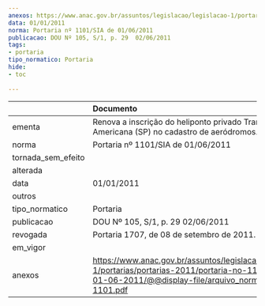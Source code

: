 ```yaml
---
anexos: https://www.anac.gov.br/assuntos/legislacao/legislacao-1/portarias/portarias-2011/portaria-no-1101-sia-de-01-06-2011/@@display-file/arquivo_norma/PA2011-1101.pdf
data: 01/01/2011
norma: Portaria nº 1101/SIA de 01/06/2011
publicacao: DOU Nº 105, S/1, p. 29  02/06/2011
tags:
- portaria
tipo_normatico: Portaria
hide: 
- toc 
 
---
```


|                    | Documento                                                                                                                                                         |
|:-------------------|:------------------------------------------------------------------------------------------------------------------------------------------------------------------|
| ementa             | Renova a inscrição do heliponto privado Transportadora Americana (SP) no cadastro de aeródromos.                                                                  |
| norma              | Portaria nº 1101/SIA de 01/06/2011                                                                                                                                |
| tornada_sem_efeito |                                                                                                                                                                   |
| alterada           |                                                                                                                                                                   |
| data               | 01/01/2011                                                                                                                                                        |
| outros             |                                                                                                                                                                   |
| tipo_normatico     | Portaria                                                                                                                                                          |
| publicacao         | DOU Nº 105, S/1, p. 29  02/06/2011                                                                                                                                |
| revogada           | Portaria 1707, de 08 de setembro de 2011.                                                                                                                         |
| em_vigor           |                                                                                                                                                                   |
| anexos             | https://www.anac.gov.br/assuntos/legislacao/legislacao-1/portarias/portarias-2011/portaria-no-1101-sia-de-01-06-2011/@@display-file/arquivo_norma/PA2011-1101.pdf |